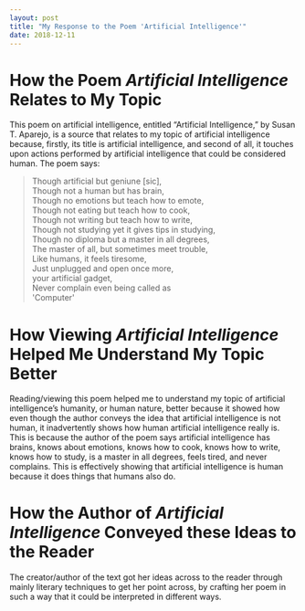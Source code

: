 ```yaml
---
layout: post
title: "My Response to the Poem 'Artificial Intelligence'"
date: 2018-12-11
---
```


# How the Poem *Artificial Intelligence* Relates to My Topic

This poem on artificial intelligence, entitled “Artificial Intelligence,” by Susan T. Aparejo, is a source that relates to my topic of artificial intelligence because, firstly, its title is artificial intelligence, and second of all, it touches upon actions performed by artificial intelligence that could be considered human.
The poem says:
> Though artificial but geniune [sic], <br>
Though not a human but has brain, <br>
Though no emotions but teach how to emote, <br>
Though not eating but teach how to cook, <br>
Though not writing but teach how to write, <br>
Though not studying yet it gives tips in studying, <br>
Though no diploma but a master in all degrees, <br>
The master of all, but sometimes meet trouble, <br>
Like humans, it feels tiresome, <br>
Just unplugged and open once more, <br>
your artificial gadget, <br>
Never complain even being called as <br>
'Computer'

# How Viewing *Artificial Intelligence* Helped Me Understand My Topic Better

Reading/viewing this poem helped me to understand my topic of artificial intelligence’s humanity, or human nature, better because it showed how even though the author conveys the idea that artificial intelligence is not human, it inadvertently shows how human artificial intelligence really is.
This is because the author of the poem says artificial intelligence has brains, knows about emotions, knows how to cook, knows how to write, knows how to study, is a master in all degrees, feels tired, and never complains.
This is effectively showing that artificial intelligence is human because it does things that humans also do.

# How the Author of *Artificial Intelligence* Conveyed these Ideas to the Reader

The creator/author of the text got her ideas across to the reader through mainly literary techniques to get her point across, by crafting her poem in such a way that it could be interpreted in different ways.

